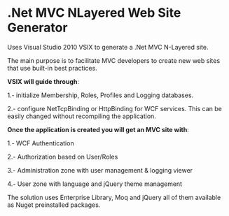 .Net MVC NLayered Web Site Generator
====================================

Uses Visual Studio 2010 VSIX to generate a .Net MVC N-Layered site.

The main purpose is to facilitate MVC developers to create new web sites that use built-in best practices. 

**VSIX will guide through**:

1.- initialize Membership, Roles, Profiles and Logging databases. 

2.- configure NetTcpBinding or HttpBinding for WCF services. This can be easily changed without recompiling the application.

**Once the application is created you will get an MVC site with**:

1.- WCF Authentication 

2.- Authorization based on User/Roles

3.- Administration zone with user management & logging viewer

4.- User zone with language and jQuery theme management



The solution uses Enterprise Library, Moq and jQuery all of them available as Nuget preinstalled packages.